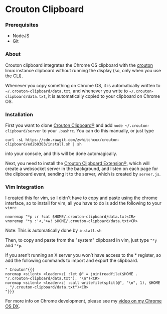# Crouton Clipboard

### Prerequisites

* NodeJS
* Git

### About

Crouton clipboard integrates the Chrome OS clipboard with the [crouton](https://github.com/dnschneid/crouton) linux instance clipboard without running the display (so, only when you use the CLI).

Whenever you copy something on Chrome OS, it is automatically written to `~/.crouton-clipboard/data.txt`, and whenever you write to `~/.crouton-clipboard/data.txt`, it is automatically copied to your clipboard on Chrome OS.

### Installation

First you want to clone [Crouton Clipboard&reg;](https://github.com/zwhitchcox/crouton-clipboard) and add `node ~/.crouton-clipboard/server` to your `.bashrc`. You can do this manually, or just type

`curl -sL https://cdn.rawgit.com/zwhitchcox/crouton-clipboard/ed2b0303/install.sh | sh`

into your console, and this will be done automagically.

Next, you need to install the [Crouton Clipboard Extension&reg;](https://chrome.google.com/webstore/detail/jipofmbanedhjnpooojdeeddanhfljif), which will create a websocket server in the background, and listen on each page for the clipboard event, sending it to the server, which is created by `server.js`.


### Vim Integration

I created this for vim, so I didn't have to copy and paste using the chrome interface, so to install for vim, all you have to do is add the following to your `vimrc`

```vim
nnoremap "*p :r !cat $HOME/.crouton-clipboard/data.txt<CR>
vnoremap "*y :'<,'>w! $HOME/.crouton-clipboard/data.txt<CR>
```

Note: This is automatically done by `install.sh`

Then, to copy and paste from the "system" clipboard in vim, just type `"*y` and `"*p`.

If you aren’t running an X server you won’t have access to the \* register, so add the following commands to import and export the clipboard.

```vim
" Crouton"{{{
noremap <silent> <leader>z[ :let @" = join(readfile($HOME . "/.crouton-clipboard/data.txt"), "\n")<CR>
noremap <silent> <leader>z] :call writefile(split(@", "\n", 1), $HOME . "/.crouton-clipboard/data.txt")<CR>
"}}}
```

For more info on Chrome development, please see my [video on my Chrome OS DX](https://www.youtube.com/watch?v=O_fWX_vEUGA).
